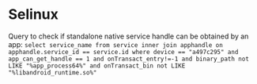 # Selinux

Query to check if standalone native service handle can be obtained by an app:
`select service_name from service inner join apphandle on apphandle.service_id == service.id where device == "a497c295" and app_can_get_handle == 1 and onTransact_entry!=-1 and binary_path not LIKE "%app_process64%" and onTransact_bin not LIKE "%libandroid_runtime.so%"`
